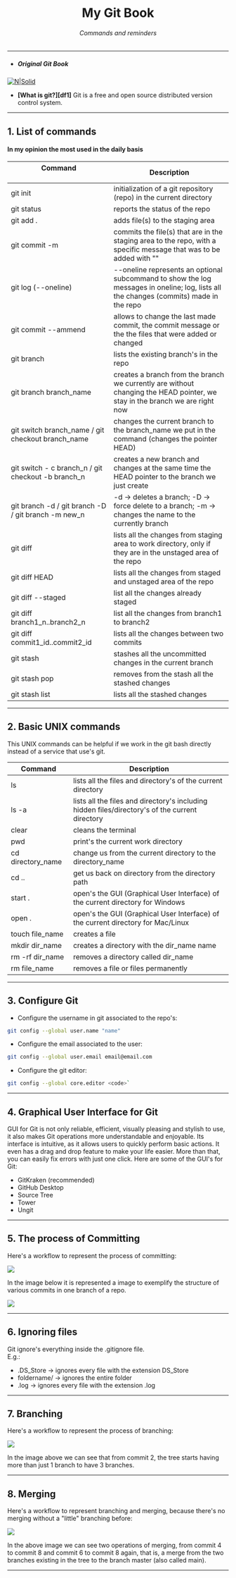 ﻿<h1 align="center">My Git Book</h1>
<h6 align="center">Commands and reminders</h6>

---


- ##### Original Git Book
[![N|Solid](https://git-scm.com/images/logos/logomark-black@2x.png)](https://git-scm.com/book/en/v2)

- **[What is git?][df1]** Git is a free and open source distributed version control system.

[//]: # (Comment: Just learning Markdown 😁 )

---

## 1. List of commands
#### In my opinion the most used in the daily basis

| Command &emsp;&emsp;&emsp;&emsp;&emsp;&emsp;&emsp;&emsp;&emsp;&emsp;&emsp;| Description |
| ------ | ------ |
| git init | initialization of a git repository (repo) in the current directory  |
| git status | reports the status of the repo |
| git add . | adds file(s) to the staging area|
| git commit -m | commits the file(s) that are in the staging area to the repo, with a specific message that was to be added with ""|
| git log (--oneline) | --oneline represents an optional subcommand to show the log messages in oneline; log, lists all the changes (commits) made in the repo|
| git commit --ammend | allows to change the last made commit, the commit message or the the files that were added or changed  |
| git branch | lists the existing branch's in the repo |
| git branch branch_name | creates a branch from the branch we currently are without changing the HEAD pointer, we stay in the branch we are right now |
| git switch branch_name / git checkout branch_name| changes the current branch to the branch_name we put in the command (changes the pointer HEAD)|
| git switch - c branch_n / git checkout -b branch_n | creates a new branch and changes at the same time the HEAD pointer to the branch we just create |
| git branch -d / git branch -D / git branch -m new_n| -d -> deletes a branch; -D -> force delete to a branch; -m -> changes the name to the currently branch|
| git diff | lists all the changes from staging area to work directory, only if they are in the unstaged area of the repo |
| git diff HEAD | lists all the changes from staged and unstaged area of the repo |
| git diff --staged | list all the changes already staged |
| git diff branch1_n..branch2_n | list all the changes from branch1 to branch2 |
| git diff commit1_id..commit2_id | lists all the changes between two commits |
| git stash | stashes all the uncommitted changes in the current branch |
| git stash pop | removes from the stash all the stashed changes |
| git stash list | lists all the stashed changes |

---

## 2. Basic UNIX commands
This UNIX commands can be helpful if we work in the git bash directly instead of a service that use's git.

| Command | Description |
| ------ | ------ |
| ls | lists all the files and directory's of the current directory |
| ls -a | lists all the files and directory's including hidden files/directory's of the current directory |
| clear | cleans the terminal |
| pwd | print's the current work directory |
| cd directory_name | change us from the current directory to the directory_name |
| cd .. | get us back on directory from the directory path |
| start . | open's the GUI (Graphical User Interface) of the current directory for Windows |
| open . | open's the GUI (Graphical User Interface) of the current directory for Mac/Linux |
| touch file_name | creates a file |
| mkdir dir_name | creates a directory with the dir_name name |
| rm -rf dir_name | removes a directory called dir_name |
| rm file_name | removes a file or files permanently |

---

## 3. Configure Git

* Configure the username in git associated to the repo's:
```sh
git config --global user.name "name"
```
* Configure the email associated to the user:
```sh
git config --global user.email email@email.com
```
* Configure the git editor:
```sh
git config --global core.editor <code>`
```

---

## 4. Graphical User Interface for Git
GUI for Git is not only reliable, efficient, visually pleasing and stylish to use, it also makes Git operations more understandable and enjoyable. Its interface is intuitive, as it allows users to quickly perform basic actions. It even has a drag and drop feature to make your life easier. More than that, you can easily fix errors with just one click. Here are some of the GUI's for Git:
* GitKraken (recommended)
* GitHub Desktop
* Source Tree
* Tower
* Ungit

---

## 5. The process of Committing

Here's a workflow to represent the process of committing:

![](images/comitting-process.png)

In the image below it is represented a image to exemplify the structure of various commits in one branch of a repo.

![](images/operations-committing.png)

---

## 6. Ignoring files
Git ignore's everything inside the .gitignore file.
<br />
E.g.:
* .DS_Store -> ignores every file with the extension DS_Store
* foldername/ -> ignores the entire folder
* .log -> ignores every file with the extension .log

---

## 7. Branching

Here's a workflow to represent the process of branching:

![](images/operations-branching.png)

In the image above we can see that from commit 2, the tree starts having more than just 1 branch to have 3 branches.

---

## 8. Merging

Here's a workflow to represent branching and merging, because there's no merging without a "little" branching before:

![](images/operations-branching-merging.png)

In the above image we can see two operations of merging, from commit 4 to commit 8 and commit 6 to commit 8 again, that is, a merge from the two branches existing in the tree to the branch master (also called main).

---
